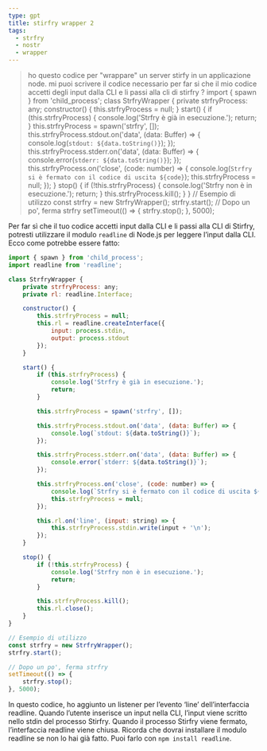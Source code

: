 ```yaml
---
type: gpt
title: stirfry wrapper 2
tags:
  - strfry
  - nostr
  - wrapper
---
```


>ho questo codice per "wrappare" un server stirfy in un applicazione node. mi puoi scrivere il codice necessario per far si che il mio codice accetti degli input dalla CLI e li passi alla cli di stirfry ? import { spawn } from 'child_process'; class StrfryWrapper { private strfryProcess: any; constructor() { this.strfryProcess = null; } start() { if (this.strfryProcess) { console.log('Strfry è già in esecuzione.'); return; } this.strfryProcess = spawn('strfry', []); this.strfryProcess.stdout.on('data', (data: Buffer) => { console.log(`stdout: ${data.toString()}`); }); this.strfryProcess.stderr.on('data', (data: Buffer) => { console.error(`stderr: ${data.toString()}`); }); this.strfryProcess.on('close', (code: number) => { console.log(`Strfry si è fermato con il codice di uscita ${code}`); this.strfryProcess = null; }); } stop() { if (!this.strfryProcess) { console.log('Strfry non è in esecuzione.'); return; } this.strfryProcess.kill(); } } // Esempio di utilizzo const strfry = new StrfryWrapper(); strfry.start(); // Dopo un po', ferma strfry setTimeout(() => { strfry.stop(); }, 5000);



Per far sì che il tuo codice accetti input dalla CLI e li passi alla CLI di Stirfry, potresti utilizzare il modulo `readline` di Node.js per leggere l’input dalla CLI. Ecco come potrebbe essere fatto:

```javascript
import { spawn } from 'child_process';
import readline from 'readline';

class StrfryWrapper {
    private strfryProcess: any;
    private rl: readline.Interface;

    constructor() {
        this.strfryProcess = null;
        this.rl = readline.createInterface({
            input: process.stdin,
            output: process.stdout
        });
    }

    start() {
        if (this.strfryProcess) {
            console.log('Strfry è già in esecuzione.');
            return;
        }

        this.strfryProcess = spawn('strfry', []);

        this.strfryProcess.stdout.on('data', (data: Buffer) => {
            console.log(`stdout: ${data.toString()}`);
        });

        this.strfryProcess.stderr.on('data', (data: Buffer) => {
            console.error(`stderr: ${data.toString()}`);
        });

        this.strfryProcess.on('close', (code: number) => {
            console.log(`Strfry si è fermato con il codice di uscita ${code}`);
            this.strfryProcess = null;
        });

        this.rl.on('line', (input: string) => {
            this.strfryProcess.stdin.write(input + '\n');
        });
    }

    stop() {
        if (!this.strfryProcess) {
            console.log('Strfry non è in esecuzione.');
            return;
        }

        this.strfryProcess.kill();
        this.rl.close();
    }
}

// Esempio di utilizzo
const strfry = new StrfryWrapper();
strfry.start();

// Dopo un po', ferma strfry
setTimeout(() => {
    strfry.stop();
}, 5000);
```

In questo codice, ho aggiunto un listener per l’evento ‘line’ dell’interfaccia readline. Quando l’utente inserisce un input nella CLI, l’input viene scritto nello stdin del processo Stirfry. Quando il processo Stirfry viene fermato, l’interfaccia readline viene chiusa. Ricorda che dovrai installare il modulo readline se non lo hai già fatto. Puoi farlo con `npm install readline`.